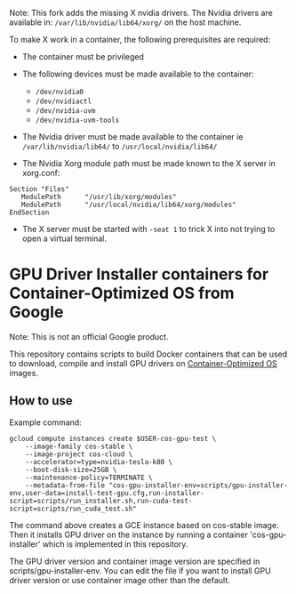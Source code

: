 Note: This fork adds the missing X nvidia drivers. The Nvidia drivers are available in: `/var/lib/nvidia/lib64/xorg/` on the host machine. 

To make X work in a container, the following prerequisites are required:

- The container must be privileged
- The following devices must be made available to the container:

    - `/dev/nvidia0`
    - `/dev/nvidiactl`
    - `/dev/nvidia-uvm`
    - `/dev/nvidia-uvm-tools`
 - The Nvidia driver must be made available to the container ie `/var/lib/nvidia/lib64/` to `/usr/local/nvidia/lib64/`
 - The Nvidia Xorg module path must be made known to the X server in xorg.conf:
 ```
Section "Files"
    ModulePath      "/usr/lib/xorg/modules"
    ModulePath      "/usr/local/nvidia/lib64/xorg/modules"
EndSection
 ```
 - The X server must be started with `-seat 1` to trick X into not trying to open a virtual terminal.

# GPU Driver Installer containers for Container-Optimized OS from Google

Note: This is not an official Google product.

This repository contains scripts to build Docker containers that can be used to
download, compile and install GPU drivers on
[Container-Optimized OS](https://cloud.google.com/container-optimized-os/) images.

## How to use

Example command:
``` shell
gcloud compute instances create $USER-cos-gpu-test \
    --image-family cos-stable \
    --image-project cos-cloud \
    --accelerator=type=nvidia-tesla-k80 \
    --boot-disk-size=25GB \
    --maintenance-policy=TERMINATE \
    --metadata-from-file "cos-gpu-installer-env=scripts/gpu-installer-env,user-data=install-test-gpu.cfg,run-installer-script=scripts/run_installer.sh,run-cuda-test-script=scripts/run_cuda_test.sh"
```

The command above creates a GCE instance based on cos-stable image. Then it
installs GPU driver on the instance by running a container 'cos-gpu-installer'
which is implemented in this repository.

The GPU driver version and container image version are specified in
scripts/gpu-installer-env. You can edit the file if you want to install
GPU driver version or use container image other than the default.

